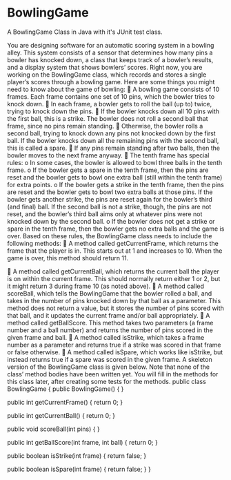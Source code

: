 # BowlingGame
A BowlingGame Class in Java with it's JUnit test class.

You are designing software for an automatic scoring system in a bowling alley. This
system consists of a sensor that determines how many pins a bowler has knocked
down, a class that keeps track of a bowler’s results, and a display system that shows
bowlers’ scores. Right now, you are working on the BowlingGame class, which
records and stores a single player’s scores through a bowling game.
Here are some things you might need to know about the game of bowling:
 A bowling game consists of 10 frames. Each frame contains one set of 10 pins,
which the bowler tries to knock down.
 In each frame, a bowler gets to roll the ball (up to) twice, trying to knock down the
pins.
 If the bowler knocks down all 10 pins with the first ball, this is a strike. The
bowler does not roll a second ball that frame, since no pins remain standing.
 Otherwise, the bowler rolls a second ball, trying to knock down any pins not
knocked down by the first ball. If the bowler knocks down all the remaining pins
with the second ball, this is called a spare.
 If any pins remain standing after two balls, then the bowler moves to the next
frame anyway.
 The tenth frame has special rules:
o In some cases, the bowler is allowed to bowl three balls in the tenth frame.
o If the bowler gets a spare in the tenth frame, then the pins are reset and the
bowler gets to bowl one extra ball (still within the tenth frame) for extra points.
o If the bowler gets a strike in the tenth frame, then the pins are reset and the
bowler gets to bowl two extra balls at those pins. If the bowler gets another
strike, the pins are reset again for the bowler’s third (and final) ball. If the
second ball is not a strike, though, the pins are not reset, and the bowler’s third
ball aims only at whatever pins were not knocked down by the second ball.
o If the bowler does not get a strike or spare in the tenth frame, then the bowler
gets no extra balls and the game is over.
Based on these rules, the BowlingGame class needs to include the following methods:
 A method called getCurrentFrame, which returns the frame that the player is in.
This starts out at 1 and increases to 10. When the game is over, this method should
return 11.

 A method called getCurrentBall, which returns the current ball the player is on
within the current frame. This should normally return either 1 or 2, but it might
return 3 during frame 10 (as noted above).
 A method called scoreBall, which tells the BowlingGame that the bowler rolled a
ball, and takes in the number of pins knocked down by that ball as a parameter.
This method does not return a value, but it stores the number of pins scored with
that ball, and it updates the current frame and/or ball appropriately.
 A method called getBallScore. This method takes two parameters (a frame number
and a ball number) and returns the number of pins scored in the given frame and
ball.
 A method called isStrike, which takes a frame number as a parameter and returns
true if a strike was scored in that frame or false otherwise.
 A method called isSpare, which works like isStrike, but instead returns true if a
spare was scored in the given frame.
A skeleton version of the BowlingGame class is given below. Note that none of the
class’ method bodies have been written yet. You will fill in the methods for this class
later, after creating some tests for the methods.
public class BowlingGame
{
public BowlingGame()
{
}

public int getCurrentFrame()
{
return 0;
}

public int getCurrentBall()
{
return 0;
}

public void scoreBall(int pins)
{
}

public int getBallScore(int frame, int ball)
{
return 0;
}

public boolean isStrike(int frame)
{
return false;
}

public boolean isSpare(int frame)
{
return false;
}
}
